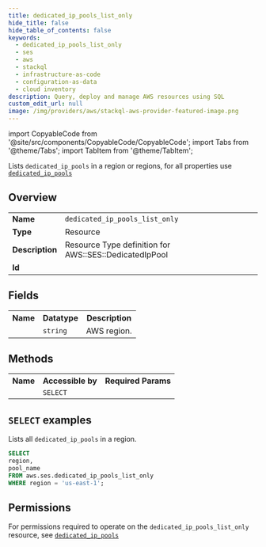 ```yaml
---
title: dedicated_ip_pools_list_only
hide_title: false
hide_table_of_contents: false
keywords:
  - dedicated_ip_pools_list_only
  - ses
  - aws
  - stackql
  - infrastructure-as-code
  - configuration-as-data
  - cloud inventory
description: Query, deploy and manage AWS resources using SQL
custom_edit_url: null
image: /img/providers/aws/stackql-aws-provider-featured-image.png
---
```


import CopyableCode from '@site/src/components/CopyableCode/CopyableCode';
import Tabs from '@theme/Tabs';
import TabItem from '@theme/TabItem';

Lists <code>dedicated_ip_pools</code> in a region or regions, for all properties use <a href="/providers/aws/serviceName/dedicated_ip_pools/"><code>dedicated_ip_pools</code></a>

## Overview
<table><tbody>
<tr><td><b>Name</b></td><td><code>dedicated_ip_pools_list_only</code></td></tr>
<tr><td><b>Type</b></td><td>Resource</td></tr>
<tr><td><b>Description</b></td><td>Resource Type definition for AWS::SES::DedicatedIpPool</td></tr>
<tr><td><b>Id</b></td><td><CopyableCode code="aws.ses.dedicated_ip_pools_list_only" /></td></tr>
</tbody></table>

## Fields
<table><tbody><tr><th>Name</th><th>Datatype</th><th>Description</th></tr><tr><td><CopyableCode code="region" /></td><td><code>string</code></td><td>AWS region.</td></tr>
</tbody></table>

## Methods

<table><tbody>
  <tr>
    <th>Name</th>
    <th>Accessible by</th>
    <th>Required Params</th>
  </tr>
  <tr>
    <td><CopyableCode code="list_resources" /></td>
    <td><code>SELECT</code></td>
    <td><CopyableCode code="region" /></td>
  </tr>
</tbody></table>

## `SELECT` examples
Lists all <code>dedicated_ip_pools</code> in a region.
```sql
SELECT
region,
pool_name
FROM aws.ses.dedicated_ip_pools_list_only
WHERE region = 'us-east-1';
```


## Permissions

For permissions required to operate on the <code>dedicated_ip_pools_list_only</code> resource, see <a href="/providers/aws/ses/dedicated_ip_pools/#permissions"><code>dedicated_ip_pools</code></a>

